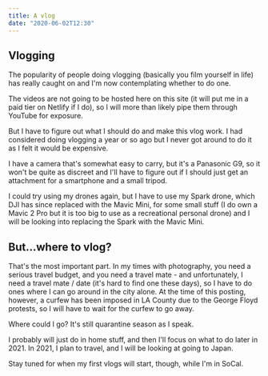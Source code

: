 ```yaml
---
title: A vlog
date: "2020-06-02T12:30"
---
```


## Vlogging

The popularity of people doing vlogging (basically you film yourself in life) has really caught on and I'm now contemplating whether to do one.

The videos are not going to be hosted here on this site (it will put me in a paid tier on Netlify if I do), so I will more than likely pipe them through YouTube for exposure.

But I have to figure out what I should do and make this vlog work. I had considered doing vlogging a year or so ago but I never got around to do it as I felt it would be expensive.

I have a camera that's somewhat easy to carry, but it's a Panasonic G9, so it won't be quite as discreet and I'll have to figure out if I should just get an attachment for a smartphone and a small tripod.

I could try using my drones again, but I have to use my Spark drone, which DJI has since replaced with the Mavic Mini, for some small stuff (I do own a Mavic 2 Pro but it is too big to use as a recreational personal drone) and I will be looking into replacing the Spark with the Mavic Mini.

## But...where to vlog?

That's the most important part. In my times with photography, you need a serious travel budget, and you need a travel mate - and unfortunately, I need a travel mate / date (it's hard to find one these days), so I have to do ones where I can go around in the city alone. At the time of this posting, however, a curfew has been imposed in LA County due to the George Floyd protests, so I will have to wait for the curfew to go away.

Where could I go? It's still quarantine season as I speak.

I probably will just do in home stuff, and then I'll focus on what to do later in 2021. In 2021, I plan to travel, and I will be looking at going to Japan.

Stay tuned for when my first vlogs will start, though, while I'm in SoCal.

